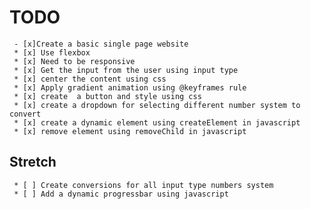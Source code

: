 # TODO
     - [x]Create a basic single page website
     * [x] Use flexbox
     * [x] Need to be responsive
     * [x] Get the input from the user using input type
     * [x] center the content using css
     * [x] Apply gradient animation using @keyframes rule
     * [x] create  a button and style using css
     * [x] create a dropdown for selecting different number system to convert
     * [x] create a dynamic element using createElement in javascript
     * [x] remove element using removeChild in javascript

## Stretch
     * [ ] Create conversions for all input type numbers system
     * [ ] Add a dynamic progressbar using javascript
